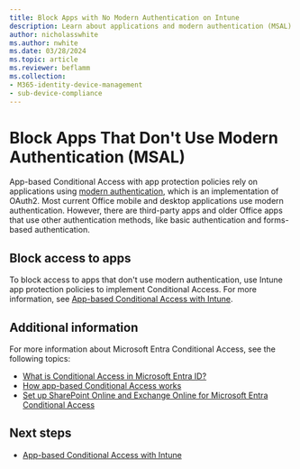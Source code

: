 ```yaml
---
title: Block Apps with No Modern Authentication on Intune
description: Learn about applications and modern authentication (MSAL) using Microsoft Intune.
author: nicholasswhite
ms.author: nwhite
ms.date: 03/28/2024
ms.topic: article
ms.reviewer: beflamm
ms.collection:
- M365-identity-device-management
- sub-device-compliance
---
```


# Block Apps That Don't Use Modern Authentication (MSAL)

App-based Conditional Access with app protection policies rely on applications using [modern authentication](https://support.office.com/article/Using-Office-365-modern-authentication-with-Office-clients-776c0036-66fd-41cb-8928-5495c0f9168a), which is an implementation of OAuth2. Most current Office mobile and desktop applications use modern authentication. However, there are third-party apps and older Office apps that use other authentication methods, like basic authentication and forms-based authentication.

## Block access to apps

To block access to apps that don't use modern authentication, use Intune app protection policies to implement Conditional Access. For more information, see [App-based Conditional Access with Intune](app-based-conditional-access-intune.md).

## Additional information

For more information about Microsoft Entra Conditional Access, see the following topics:
- [What is Conditional Access in Microsoft Entra ID?](/azure/active-directory/conditional-access/overview)
- [How app-based Conditional Access works](app-based-conditional-access-intune.md#how-app-based-conditional-access-works)
- [Set up SharePoint Online and Exchange Online for Microsoft Entra Conditional Access](/azure/active-directory/conditional-access/conditional-access-for-exo-and-spo)

## Next steps

- [App-based Conditional Access with Intune](app-based-conditional-access-intune.md)
